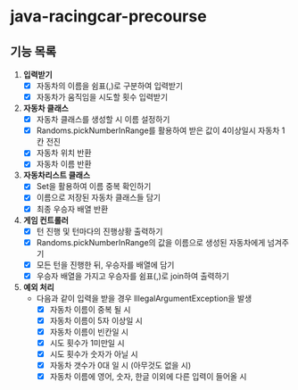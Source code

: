 # java-racingcar-precourse

## 기능 목록

1. **입력받기**
    - [x] 자동차의 이름을 쉼표(,)로 구분하여 입력받기
    - [x] 자동차가 움직임을 시도할 횟수 입력받기

2. **자동차 클래스**
    - [x] 자동차 클래스를 생성할 시 이름 설정하기
    - [x] Randoms.pickNumberInRange를 활용하여 받은 값이 4이상일시 자동차 1칸 전진
    - [x] 자동차 위치 반환
    - [x] 자동차 이름 반환
3. **자동차리스트 클래스**
   - [x] Set을 활용하여 이름 중복 확인하기
   - [x] 이름으로 저장된 자동차 클래스들 담기
   - [x] 최종 우승자 배열 반환

4. **게임 컨트롤러**
    - [x] 턴 진행 및 턴마다의 진행상황 출력하기
    - [x] Randoms.pickNumberInRange의 값을 이름으로 생성된 자동차에게 넘겨주기
    - [x] 모든 턴을 진행한 뒤, 우승자를 배열에 담기
    - [x] 우승자 배열을 가지고 우승자를 쉼표(,)로 join하여 출력하기

5. **예외 처리**
    - 다음과 같이 입력을 받을 경우 IllegalArgumentException을 발생
        - [x] 자동차 이름이 중복 될 시
        - [x] 자동차 이름이 5자 이상일 시 
        - [x] 자동차 이름이 빈칸일 시
        - [x] 시도 횟수가 1미만일 시
        - [x] 시도 횟수가 숫자가 아닐 시
        - [x] 자동차 갯수가 0대 일 시 (아무것도 없을 시)
        - [x] 자동차 이름에 영어, 숫자, 한글 이외에 다른 입력이 들어올 시
